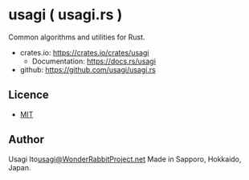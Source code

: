 # usagi ( usagi.rs )

Common algorithms and utilities for Rust.

- crates.io: https://crates.io/crates/usagi
    - Documentation: https://docs.rs/usagi
- github: https://github.com/usagi/usagi.rs

## Licence

- [MIT](LICENCE.md)

## Author

Usagi Ito<usagi@WonderRabbitProject.net>
Made in Sapporo, Hokkaido, Japan.
